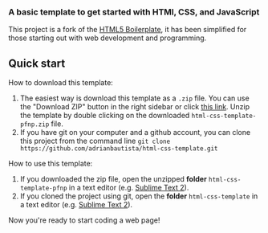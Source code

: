 ### A basic template to get started with HTMl, CSS, and JavaScript

This project is a fork of the [HTML5 Boilerplate](http://html5boilerplate.com), it has been simplified for those starting out with web development and programming.

## Quick start

How to download this template:

1. The easiest way is download this template as a `.zip` file.
   You can use the "Download ZIP" button in the right sidebar or click [this link](https://github.com/adrianbautista/html-css-template/archive/pfnp.zip).
   Unzip the template by double clicking on the downloaded `html-css-template-pfnp.zip` file.
2. If you have git on your computer and a github account, you can clone this project from the command line
   `git clone https://github.com/adrianbautista/html-css-template.git`

How to use this template:

1. If you downloaded the zip file, open the unzipped **folder** `html-css-template-pfnp` in a text editor (e.g. [Sublime Text 2](http://www.sublimetext.com/2)).
2. If you cloned the project using git, open the **folder** `html-css-template` in a text editor (e.g. [Sublime Text 2](http://www.sublimetext.com/2)).

Now you're ready to start coding a web page!

